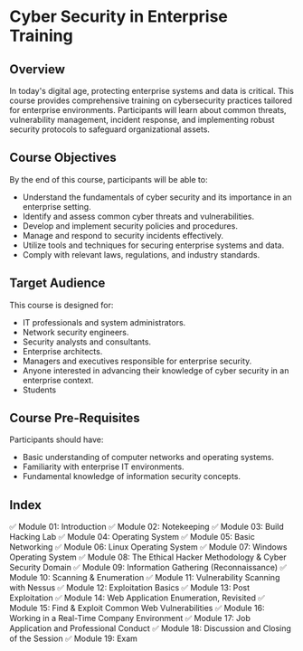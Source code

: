 # Cyber Security in Enterprise Training

## Overview
In today's digital age, protecting enterprise systems and data is critical. This course provides comprehensive training on cybersecurity practices tailored for enterprise environments. Participants will learn about common threats, vulnerability management, incident response, and implementing robust security protocols to safeguard organizational assets.

## Course Objectives
By the end of this course, participants will be able to:
- Understand the fundamentals of cyber security and its importance in an enterprise setting.
- Identify and assess common cyber threats and vulnerabilities.
- Develop and implement security policies and procedures.
- Manage and respond to security incidents effectively.
- Utilize tools and techniques for securing enterprise systems and data.
- Comply with relevant laws, regulations, and industry standards.

## Target Audience
This course is designed for:
- IT professionals and system administrators.
- Network security engineers.
- Security analysts and consultants.
- Enterprise architects.
- Managers and executives responsible for enterprise security.
- Anyone interested in advancing their knowledge of cyber security in an enterprise context.
- Students
## Course Pre-Requisites
Participants should have:
- Basic understanding of computer networks and operating systems.
- Familiarity with enterprise IT environments.
- Fundamental knowledge of information security concepts.
## Index

✅ Module 01: Introduction
✅ Module 02: Notekeeping
✅ Module 03: Build Hacking Lab
✅ Module 04: Operating System
✅ Module 05: Basic Networking
✅ Module 06: Linux Operating System
✅ Module 07: Windows Operating System
✅ Module 08: The Ethical Hacker Methodology & Cyber Security Domain
✅ Module 09: Information Gathering (Reconnaissance)
✅ Module 10: Scanning & Enumeration
✅ Module 11: Vulnerability Scanning with Nessus
✅ Module 12: Exploitation Basics
✅ Module 13: Post Exploitation
✅ Module 14: Web Application Enumeration, Revisited
✅ Module 15: Find & Exploit Common Web Vulnerabilities
✅ Module 16: Working in a Real-Time Company Environment
✅ Module 17: Job Application and Professional Conduct
✅ Module 18: Discussion and Closing of the Session
✅ Module 19: Exam
